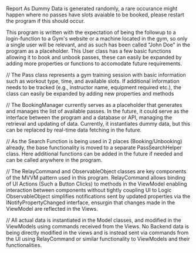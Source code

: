 Report
As Dummy Data is generated randomly, a rare occurance might happen where no passes have slots avaiable to be booked, please restart the program if this should occur.

This program is written with the expectation of being the followup to a login-function to a Gym's website or a machine located in the gym, so only a single user will be relevant, and as such has been called "John Doe" in the program as a placeholder. This User class has a few basic functions allowing it to book and unbook passes, these can easily be expanded by adding more properties or functions to accomodate future requirements.

// The Pass class represents a gym training session with basic information such as workout type, time, and available slots. If additional information needs to be tracked (e.g., instructor name, equipment required etc.), the class can easily be expanded by adding new properties and methods

// The BookingManager currently serves as a placeholder that generates and manages the list of available passes. In the future, it could serve as the interface between the program and a database or API, managing the retrieval and updating of data. Currently, it instantiates dummy data, but this can be replaced by real-time data fetching in the future.

// As the Search Function is being used in 2 places (Booking/Unbooking) already, the base functionality is moved to a separate PassSearchHelper class. Here additional functions can be added in the future if needed and can be called anywhere in the program.

// The RelayCommand and ObservableObject classes are key components of the MVVM pattern used in this program. RelayCommand allows binding of UI Actions (Such a Button Clicks) to methods in the ViewModel enabling interaction between components without tightly coupling UI to Logic ObservableObject simplifies notifications sent by updated properties via the INotifyPropertyChanged interface, ensurgin that changes made in the ViewModel are reflected in the Views.

// All actual data is instantiated in the Model classes, and modified in the ViewModels using commands received from the Views. No Backend data is being directly modified in the views and is instead sent via commands from the UI using RelayCommand or similar functionality to ViewModels and their functionalities.
